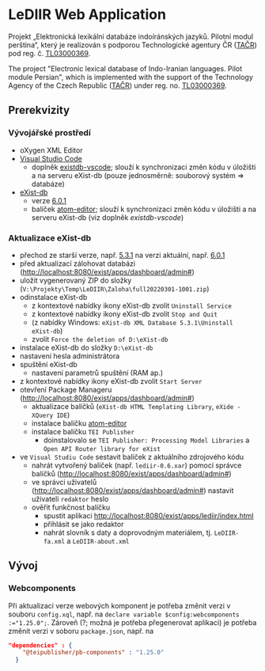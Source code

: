 # LeDIIR Web Application

Projekt „Elektronická lexikální databáze indoíránských jazyků. Pilotní modul perština“, který je realizován s podporou Technologické agentury ČR ([TAČR](https://www.tacr.cz)) pod reg. č. [TL03000369](https://www.isvavai.cz/cep?ss=detail&n=0&h=TL03000369).

The project "Electronic lexical database of Indo-Iranian languages. Pilot module Persian", which is implemented with the support of the Technology Agency of the Czech Republic ([TAČR](https://www.tacr.cz)) under reg. no. [TL03000369](https://www.isvavai.cz/cep?ss=detail&n=0&h=TL03000369).

## Prerekvizity

### Vývojářské prostředí

- oXygen XML Editor
- [Visual Studio Code](https://code.visualstudio.com/download)
  - doplněk [existdb-vscode](https://marketplace.visualstudio.com/items?itemName=eXist-db.existdb-vscode); slouží k synchronizaci změn kódu v úložišti a na serveru eXist-db (pouze jednosměrně: souborový systém => databáze)
- [eXist-db](https://exist-db.org)
  - verze [6.0.1](https://github.com/eXist-db/exist/releases/tag/eXist-6.0.1)
  - balíček [atom-editor](https://github.com/eXist-db/atom-editor-support/releases/);  slouží k synchronizaci změn kódu v úložišti a na serveru eXist-db (viz doplněk _existdb-vscode_)

### Aktualizace eXist-db

- přechod ze starší verze, např. [5.3.1](https://github.com/eXist-db/exist/releases/tag/eXist-5.3.1) na verzi aktuální, např. [6.0.1](https://github.com/eXist-db/exist/releases/tag/eXist-6.0.1)
- před aktualizací zálohovat databázi (<http://localhost:8080/exist/apps/dashboard/admin#>)
- uložit vygenerovaný ZIP do složky (`V:\Projekty\Temp\LeDIIR\Zaloha\full20220301-1001.zip`)
- odinstalace eXist-db
  - z kontextové nabídky ikony eXist-db zvolit `Uninstall Service`
  - z kontextové nabídky ikony eXist-db zvolit `Stop and Quit`
  - (z nabídky Windows: `eXist-db XML Database 5.3.1\Uninstall eXist-db`)
  - zvolit `Force the deletion of D:\eXist-db`
- instalace eXist-db do složky `D:\eXist-db`
- nastavení hesla administrátora
- spuštění eXist-db
  - nastavení parametrů spuštění (RAM ap.)
- z kontextové nabídky ikony eXist-db zvolit `Start Server`
- otevření Package Manageru (<http://localhost:8080/exist/apps/dashboard/admin#>)
  - aktualizace balíčků (`eXist-db HTML Templating Library`, `eXide - XQuery IDE`)
  - instalace balíčku [atom-editor](https://github.com/eXist-db/atom-editor-support/releases/)
  - instalace balíčku `TEI Publisher`
    - doinstalovalo se `TEI Publisher: Processing Model Libraries` a `Open API Router library for eXist`
- ve `Visual Studiu Code` sestavit balíček z aktuálního zdrojového kódu
  - nahrát vytvořený balíček (např. `lediir-0.6.xar`) pomocí správce balíčků (<http://localhost:8080/exist/apps/dashboard/admin#>)
  - ve správci uživatelů (<http://localhost:8080/exist/apps/dashboard/admin#>) nastavit uživateli `redaktor` heslo
  - ověřit funkčnost balíčku
    - spustit aplikaci <http://localhost:8080/exist/apps/lediir/index.html>
    - přihlásit se jako redaktor
    - nahrát slovník s daty a doprovodným materiálem, tj. `LeDIIR-fa.xml` a `LeDIIR-about.xml`

## Vývoj

### Webcomponents

Při aktualizaci verze webových komponent je potřeba změnit verzi v souboru `config.xql`, např. na `declare variable $config:webcomponents :="1.25.0";`. Zároveň (?; možná je potřeba přegenerovat aplikaci) je potřeba změnit verzi v soboru `package.json`, např. na

```json
"dependencies" : {
    "@teipublisher/pb-components" : "1.25.0"
  }
```
